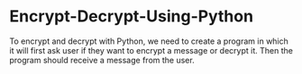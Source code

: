 # Encrypt-Decrypt-Using-Python
To encrypt and decrypt with Python, we need to create a program in which it will first ask user if they want to encrypt a message or decrypt it. Then the program should receive a message from the user.

